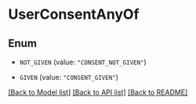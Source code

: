 # UserConsentAnyOf

## Enum


* `NOT_GIVEN` (value: `"CONSENT_NOT_GIVEN"`)

* `GIVEN` (value: `"CONSENT_GIVEN"`)


[[Back to Model list]](../README.md#documentation-for-models) [[Back to API list]](../README.md#documentation-for-api-endpoints) [[Back to README]](../README.md)


